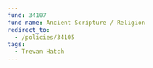```yaml
---
fund: 34107
fund-name: Ancient Scripture / Religion
redirect_to:
  - /policies/34105
tags:
  - Trevan Hatch
---
```

